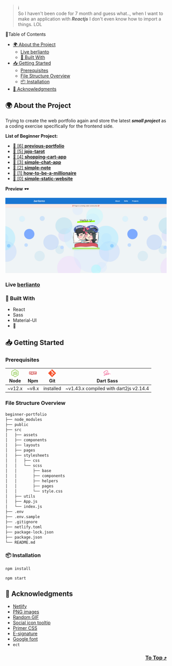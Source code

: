 > ℹ️ <br>
> So I haven't been code for 7 month and guess what.., when I want to make an application with ***Reactjs*** I don't even know how to import a things. LOL

📍Table of Contents
- [🌍 About the Project](#-about-the-project)
  - [Live berlianto](#live-berlianto)
  - [👀 Built With](#-built-with)
- [📥 Getting Started](#-getting-started)
  - [Prerequisites](#prerequisites)
  - [File Structure Overview](#file-structure-overview)
  - [📦 Installation](#-installation)
- [👏 Acknowledgments](#-acknowledgments)

## 🌍 About the Project
Trying to create the web portfolio again and store the latest ***small project*** as a coding exercise specifically for the frontend side.

**List of Beginner Project:**

- [🚩 [6] **previous-portfolio**](https://github.com/xvferdy/my-portfolio "6") 
- [🚩 [5] **jojo-tarot**](https://github.com/xvferdy/tarot-of-marseilles-sass "5") 
- [🚩 [4] **shopping-cart-app**](https://github.com/xvferdy/shopping-cart-my-ver "4") 
- [🚩 [3] **simple-chat-app**](https://github.com/xvferdy/simple-chat-app "3") 
- [🚩 [2] **simple-note**](https://github.com/xvferdy/simple-note "2") 
- [🚩 [1] **how-to-be-a-millionaire**](https://github.com/xvferdy/how-to-be-a-millionaire "1")
- [🚩 [0] **simple-static-website**](https://github.com/xvferdy/simple-static-website "0") 

**Preview** 🕶️
<p align="">
  <img src="./src/assets/readme/overview.png">
</p>

### Live [berlianto](https://berlianto.netlify.app/)
### 👀 Built With
- React
- Sass
- Material-UI
- 💙

## 📥 Getting Started
### Prerequisites
| [<img src="src/assets/readme/Nodejs.png" alt="Node" />](https://nodejs.org/en/download/)</br>Node | [<img src="src/assets/readme/Npm.png" alt="Npm" />](https://www.npmjs.com/)</br>Npm | [<img src="src/assets/readme/Git.png" alt="Git" />](https://git-scm.com/downloads)</br>Git | [<img src="src/assets/readme/Sass.png" alt="Sass" />](https://sass-lang.com/dart-sass)</br>Dart Sass
| --------- | --------- | --------- | --------- |
| ~v12.x | ~v8.x | installed | ~v1.43.x compiled with dart2js v2.14.4 |
### File Structure Overview
```
beginner-portfolio
├── node_modules
├── public
├── src
│   ├── assets
│   ├── components
│   ├── layouts
│   ├── pages
│   ├── stylesheets
│   │   ├── css
│   │   └── scss
│   │       ├── base
│   │       ├── components
│   │       ├── helpers
│   │       ├── pages
│   │       └── style.css 
│   ├── utils
│   ├── App.js
│   └── index.js
├── .env
├── .env.sample
├── .gitignore
├── netlify.toml
├── package-lock.json
├── package.json
└── README.md
```

### 📦 Installation
```
npm install
```
```
npm start
```

## 👏 Acknowledgments
- [Netlify](https://www.netlify.com/)
- [PNG images](https://www.pngfind.com/)
- [Random GIF](https://developers.giphy.com/)
- [Social icon tooltip](https://codepen.io/jonmilner/pen/bfkKF)
- [Primer CSS](https://primer.style/)
- [E-signature](https://signaturely.com/online-signature/)
- [Google font](https://fonts.google.com/)
- `ect`

<h3 align="right">
      <a href="#-about-the-project">To Top ⤴️</a>
</h3>
